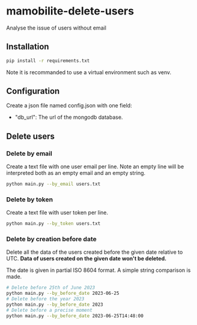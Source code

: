 # mamobilite-delete-users
Analyse the issue of users without email

## Installation
``` sh
pip install -r requirements.txt
```
Note it is recommanded to use a virtual environment such as venv.

## Configuration
Create a json file named config.json with one field:
- "db_url": The url of the mongodb database.

## Delete users
### Delete by email
Create a text file with one user email per line. Note an empty line will be interpreted both as an empty email and an empty string.

``` sh
python main.py --by_email users.txt
```

### Delete by token
Create a text file with user token per line.

``` sh
python main.py --by_token users.txt
```
### Delete by creation before date
Delete all the data of the users created before the given date relative to UTC. **Data of users created on the given date won't be deleted.** 

The date is given in partial ISO 8604 format. A simple string comparison is made.

```sh
# Delete before 25th of June 2023
python main.py --by_before_date 2023-06-25
# Delete before the year 2023
python main.py --by_before_date 2023
# Delete before a precise moment
python main.py --by_before_date 2023-06-25T14:48:00
```
